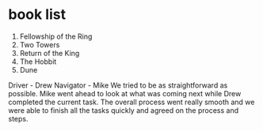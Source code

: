 # book list
1. Fellowship of the Ring
2. Two Towers
3. Return of the King
4. The Hobbit
5. Dune

Driver - Drew
Navigator - Mike
We tried to be as straightforward as possible. Mike went ahead to look at what was coming next while Drew completed the current task.
The overall process went really smooth and we were able to finish all the tasks quickly and agreed on the process and steps.
